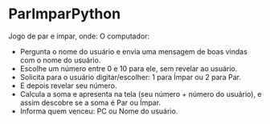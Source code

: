 # ParImparPython

Jogo de par e ímpar, onde:
O computador:
- Pergunta o nome do usuário e envia uma mensagem de boas vindas com o nome do usuário.
- Escolhe um número entre 0 e 10 para ele, sem revelar ao usuário.
- Solicita para o usuário digitar/escolher: 1 para Ímpar ou 2 para Par.
- E depois revelar seu número.
- Calcula a soma e apresenta na tela (seu número + número do usuário), e assim descobre se a soma é Par ou Ímpar.
- Informa quem venceu: PC ou Nome do usuário.
